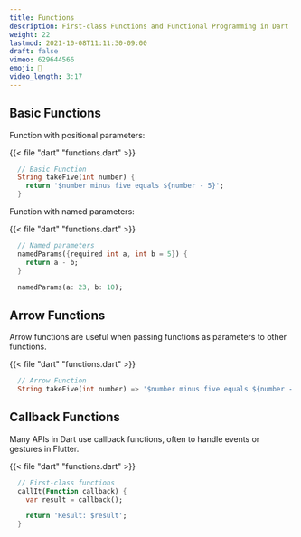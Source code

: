 ```yaml
---
title: Functions
description: First-class Functions and Functional Programming in Dart
weight: 22
lastmod: 2021-10-08T11:11:30-09:00
draft: false
vimeo: 629644566
emoji: 🧮
video_length: 3:17
---
```


## Basic Functions

Function with positional parameters:

{{< file "dart" "functions.dart" >}}

```dart
  // Basic Function
  String takeFive(int number) {
    return '$number minus five equals ${number - 5}';
  }
```

Function with named parameters:

{{< file "dart" "functions.dart" >}}

```dart
  // Named parameters
  namedParams({required int a, int b = 5}) {
    return a - b;
  }

  namedParams(a: 23, b: 10);
```

## Arrow Functions

Arrow functions are useful when passing functions as parameters to other functions.

{{< file "dart" "functions.dart" >}}

```dart
  // Arrow Function
  String takeFive(int number) => '$number minus five equals ${number - 5}';
```

## Callback Functions

Many APIs in Dart use callback functions, often to handle events or gestures in Flutter.

{{< file "dart" "functions.dart" >}}

```dart
  // First-class functions
  callIt(Function callback) {
    var result = callback();

    return 'Result: $result';
  }
```
